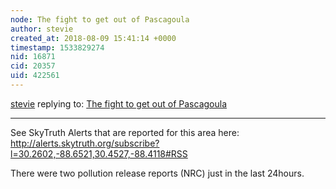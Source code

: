 ```yaml
---
node: The fight to get out of Pascagoula
author: stevie
created_at: 2018-08-09 15:41:14 +0000
timestamp: 1533829274
nid: 16871
cid: 20357
uid: 422561
---
```




[stevie](../profile/stevie) replying to: [The fight to get out of Pascagoula](../notes/stevie/08-06-2018/the-fight-to-get-out-of-pascagoula)

----
See SkyTruth Alerts that are reported for this area here: http://alerts.skytruth.org/subscribe?l=30.2602,-88.6521,30.4527,-88.4118#RSS 

There were two pollution release reports (NRC) just in the last 24hours. 